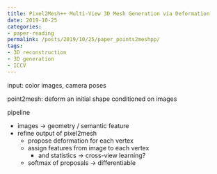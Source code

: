 ```yaml
---
title: Pixel2Mesh++ Multi-View 3D Mesh Generation via Deformation
date: 2019-10-25
categories:
- paper-reading
permalink: /posts/2019/10/25/paper_points2meshpp/
tags:
- 3D reconstruction
- 3D generation
- ICCV
---
```



input: color images, camera poses

point2mesh: deform an initial shape conditioned on images

pipeline
- images -> geometry / semantic feature
- refine output of pixel2mesh
    - propose deformation for each vertex
    - assign features from image to each vertex
        - and statistics -> cross-view learning?
    - softmax of proposals -> differentiable
